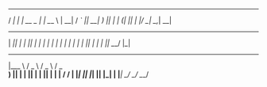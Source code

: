  ____   _           _   
/ ___| | |_   __ _ | |_ 
\___ \ | __| / _` || __|
 ___) || |_ | (_| || |_ 
|____/  \__| \__,_| \__|


 _____  _   _  _____ 
|  ___|| | | ||_   _|
| |_   | | | |  | |
|  _|  | |_| |  | |
|_|     \___/   |_|


 ____    ___    ___    ___
|___ \  / _ \  / _ \  / _ \
  __) || | | || | | || | | |
 / __/ | |_| || |_| || |_| |
|_____| \___/  \___/  \___/
